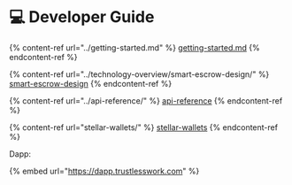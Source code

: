 # 💻 Developer Guide

{% content-ref url="../getting-started.md" %}
[getting-started.md](../getting-started.md)
{% endcontent-ref %}

{% content-ref url="../technology-overview/smart-escrow-design/" %}
[smart-escrow-design](../technology-overview/smart-escrow-design/)
{% endcontent-ref %}

{% content-ref url="../api-reference/" %}
[api-reference](../api-reference/)
{% endcontent-ref %}

{% content-ref url="stellar-wallets/" %}
[stellar-wallets](stellar-wallets/)
{% endcontent-ref %}



Dapp:

{% embed url="https://dapp.trustlesswork.com" %}
